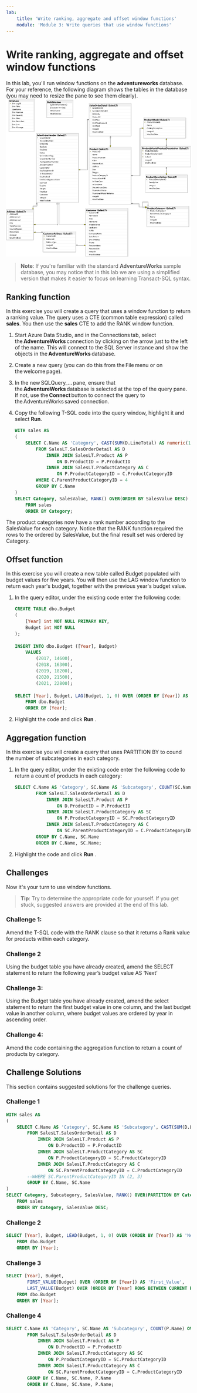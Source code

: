 ```yaml
---
lab:
    title: 'Write ranking, aggregate and offset window functions'
    module: 'Module 3: Write queries that use window functions'
---
```

# Write ranking, aggregate and offset window functions

In this lab, you'll run window functions on the **adventureworks** database. For your reference, the following diagram shows the tables in the database (you may need to resize the pane to see them clearly).
![An entity relationship diagram of the adventureworks database](./images/adventureworks-erd.png)
> **Note**: If you're familiar with the standard **AdventureWorks** sample database, you may notice that in this lab we are using a simplified version that makes it easier to focus on learning Transact-SQL syntax.

## Ranking function

In this exercise you will create a query that uses a window function tp return a ranking value. The query uses a CTE (common table expression) called **sales**. You then use the **sales** CTE to add the RANK window function.

1. Start Azure Data Studio, and in the Connections tab, select the **AdventureWorks** connection by clicking on the arrow just to the left of the name. This will connect to the SQL Server instance and show the objects in the **AdventureWorks** database. 
2. Create a new query (you can do this from the File menu or on the welcome page). 
3. In the new SQLQuery_… pane, ensure that the **AdventureWorks** database is selected at the top of the query pane. If not, use the **Connect** button to connect the query to the AdventureWorks saved connection. 
4. Copy the following T-SQL code into the query window, highlight it and select **Run**.

	```sql
	WITH sales AS
	(
		SELECT C.Name AS 'Category', CAST(SUM(D.LineTotal) AS numeric(12, 2)) AS 'SalesValue'
			FROM SalesLT.SalesOrderDetail AS D
				INNER JOIN SalesLT.Product AS P
					ON D.ProductID = P.ProductID
				INNER JOIN SalesLT.ProductCategory AS C
					ON P.ProductCategoryID = C.ProductCategoryID
			WHERE C.ParentProductCategoryID = 4
			GROUP BY C.Name
	)
	SELECT Category, SalesValue, RANK() OVER(ORDER BY SalesValue DESC) AS 'Rank'
		FROM sales
		ORDER BY Category;
	```
The product categories now have a rank number according to the SalesValue for each category. Notice that the RANK function required the rows to the ordered by SalesValue, but the final result set was ordered by Category.


## Offset function

In this exercise you will create a new table called Budget populated with budget values for five years. You will then use the LAG window function to return each year's budget, together with the previous year's budget value.  

1.	In the query editor, under the existing code enter the following code: 
	```sql
	CREATE TABLE dbo.Budget
	(
		[Year] int NOT NULL PRIMARY KEY,
		Budget int NOT NULL
	);

	INSERT INTO dbo.Budget ([Year], Budget)
		VALUES
			(2017, 14600),
			(2018, 16300),
			(2019, 18200),
			(2020, 21500),
			(2021, 22800);

	SELECT [Year], Budget, LAG(Budget, 1, 0) OVER (ORDER BY [Year]) AS 'Previous'
		FROM dbo.Budget
		ORDER BY [Year]; 
	```
4. Highlight the code and click **Run** .

## Aggregation function

In this exercise you will create a query that uses PARTITION BY to cound the number of subcategories in each category.

1. In the query editor, under the existing code enter the following code to return a count of products in each category:
	```sql
	SELECT C.Name AS 'Category', SC.Name AS 'Subcategory', COUNT(SC.Name) OVER (PARTITION BY C.Name) AS 'SubcatCount'
			FROM SalesLT.SalesOrderDetail AS D
				INNER JOIN SalesLT.Product AS P
					ON D.ProductID = P.ProductID
				INNER JOIN SalesLT.ProductCategory AS SC
					ON P.ProductCategoryID = SC.ProductCategoryID
				INNER JOIN SalesLT.ProductCategory AS C
					ON SC.ParentProductCategoryID = C.ProductCategoryID
			GROUP BY C.Name, SC.Name
			ORDER BY C.Name, SC.Name;
	```
4. Highlight the code and click **Run** .


## Challenges

Now it's your turn to use window functions.

> **Tip**: Try to determine the appropriate code for yourself. If you get stuck, suggested answers are provided at the end of this lab.
> 
### Challenge 1:

Amend the T-SQL code with the RANK clause so that it returns a Rank value for products within each category.

### Challenge 2

Using the budget table you have already created, amend the SELECT statement to return the following year’s budget value AS ‘Next’

### Challenge 3:

Using the Budget table you have already created, amend the select statement to return the first budget value in one column, and the last budget value in another column, where budget values are ordered by year in ascending order. 

### Challenge 4:
Amend the code containing the aggregation function to return a count of products by category.

## Challenge Solutions

This section contains suggested solutions for the challenge queries.

### Challenge 1
```sql 
WITH sales AS
(
	SELECT C.Name AS 'Category', SC.Name AS 'Subcategory', CAST(SUM(D.LineTotal) AS numeric(12, 2)) AS 'SalesValue'
		FROM SalesLT.SalesOrderDetail AS D
			INNER JOIN SalesLT.Product AS P
				ON D.ProductID = P.ProductID
			INNER JOIN SalesLT.ProductCategory AS SC
				ON P.ProductCategoryID = SC.ProductCategoryID
			INNER JOIN SalesLT.ProductCategory AS C
				ON SC.ParentProductCategoryID = C.ProductCategoryID
		--WHERE SC.ParentProductCategoryID IN (2, 3)
		GROUP BY C.Name, SC.Name
)
SELECT Category, Subcategory, SalesValue, RANK() OVER(PARTITION BY Category ORDER BY SalesValue DESC) AS 'Rank'
	FROM sales
	ORDER BY Category, SalesValue DESC;
```
### Challenge 2
```sql
SELECT [Year], Budget, LEAD(Budget, 1, 0) OVER (ORDER BY [Year]) AS 'Next'
    FROM dbo.Budget
    ORDER BY [Year];
```
### Challenge 3
```sql
SELECT [Year], Budget,
		FIRST_VALUE(Budget) OVER (ORDER BY [Year]) AS 'First_Value',
		LAST_VALUE(Budget) OVER (ORDER BY [Year] ROWS BETWEEN CURRENT ROW AND UNBOUNDED FOLLOWING) AS 'Last_Value'
	FROM dbo.Budget
	ORDER BY [Year];
```
### Challenge 4
```sql
SELECT C.Name AS 'Category', SC.Name AS 'Subcategory', COUNT(P.Name) OVER (PARTITION BY C.Name) AS 'ProductCount'
        FROM SalesLT.SalesOrderDetail AS D
            INNER JOIN SalesLT.Product AS P
                ON D.ProductID = P.ProductID
            INNER JOIN SalesLT.ProductCategory AS SC
                ON P.ProductCategoryID = SC.ProductCategoryID
            INNER JOIN SalesLT.ProductCategory AS C
                ON SC.ParentProductCategoryID = C.ProductCategoryID
        GROUP BY C.Name, SC.Name, P.Name
        ORDER BY C.Name, SC.Name, P.Name;
```